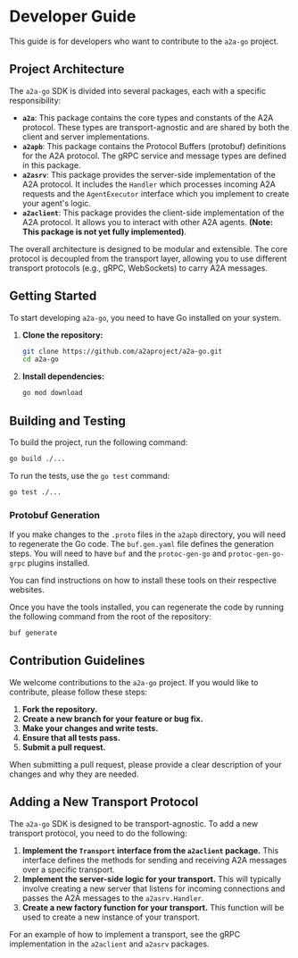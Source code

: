 # Developer Guide

This guide is for developers who want to contribute to the `a2a-go` project.

## Project Architecture

The `a2a-go` SDK is divided into several packages, each with a specific responsibility:

- **`a2a`**: This package contains the core types and constants of the A2A protocol. These types are transport-agnostic and are shared by both the client and server implementations.
- **`a2apb`**: This package contains the Protocol Buffers (protobuf) definitions for the A2A protocol. The gRPC service and message types are defined in this package.
- **`a2asrv`**: This package provides the server-side implementation of the A2A protocol. It includes the `Handler` which processes incoming A2A requests and the `AgentExecutor` interface which you implement to create your agent's logic.
- **`a2aclient`**: This package provides the client-side implementation of the A2A protocol. It allows you to interact with other A2A agents. **(Note: This package is not yet fully implemented)**.

The overall architecture is designed to be modular and extensible. The core protocol is decoupled from the transport layer, allowing you to use different transport protocols (e.g., gRPC, WebSockets) to carry A2A messages.

## Getting Started

To start developing `a2a-go`, you need to have Go installed on your system.

1. **Clone the repository:**

   ```bash
   git clone https://github.com/a2aproject/a2a-go.git
   cd a2a-go
   ```

2. **Install dependencies:**

   ```bash
   go mod download
   ```

## Building and Testing

To build the project, run the following command:

```bash
go build ./...
```

To run the tests, use the `go test` command:

```bash
go test ./...
```

### Protobuf Generation

If you make changes to the `.proto` files in the `a2apb` directory, you will need to regenerate the Go code. The `buf.gen.yaml` file defines the generation steps. You will need to have `buf` and the `protoc-gen-go` and `protoc-gen-go-grpc` plugins installed.

You can find instructions on how to install these tools on their respective websites.

Once you have the tools installed, you can regenerate the code by running the following command from the root of the repository:

```bash
buf generate
```

## Contribution Guidelines

We welcome contributions to the `a2a-go` project. If you would like to contribute, please follow these steps:

1. **Fork the repository.**
2. **Create a new branch for your feature or bug fix.**
3. **Make your changes and write tests.**
4. **Ensure that all tests pass.**
5. **Submit a pull request.**

When submitting a pull request, please provide a clear description of your changes and why they are needed.

## Adding a New Transport Protocol

The `a2a-go` SDK is designed to be transport-agnostic. To add a new transport protocol, you need to do the following:

1. **Implement the `Transport` interface from the `a2aclient` package.** This interface defines the methods for sending and receiving A2A messages over a specific transport.
2. **Implement the server-side logic for your transport.** This will typically involve creating a new server that listens for incoming connections and passes the A2A messages to the `a2asrv.Handler`.
3. **Create a new factory function for your transport.** This function will be used to create a new instance of your transport.

For an example of how to implement a transport, see the gRPC implementation in the `a2aclient` and `a2asrv` packages.
